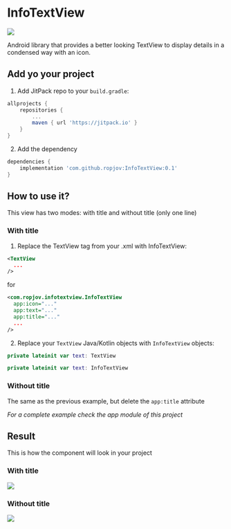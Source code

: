 # InfoTextView

 ![](https://i.imgur.com/96xYaSe.png)

Android library that provides a better looking TextView to display details in a condensed way with an icon.

## Add yo your project

1. Add JitPack repo to your `build.gradle`: 

```groovy
allprojects {
	repositories {
		...
		maven { url 'https://jitpack.io' }
	}
}
```

2. Add the dependency

```groovy
dependencies {
    implementation 'com.github.ropjov:InfoTextView:0.1'
}
```

## How to use it?

This view has two modes: with title and without title (only one line)

### With title

1. Replace the TextView tag from your .xml with InfoTextView:

```xml
<TextView
  ...
/>
```

for

```xml
<com.ropjov.infotextview.InfoTextView
  app:icon="..."
  app:text="..."
  app:title="..."
  ...
/>
```

2. Replace your `TextView` Java/Kotlin objects with `InfoTextView` objects:

```kotlin
private lateinit var text: TextView
```

```kotlin
private lateinit var text: InfoTextView
```

### Without title

The same as the previous example, but delete the `app:title` attribute

_For a complete example check the app module of this project_


## Result

This is how the component will look in your project
 
### With title
 
 ![](https://i.imgur.com/pTvf3us.png)

### Without title

![](https://i.imgur.com/JUIT6Kp.png)

